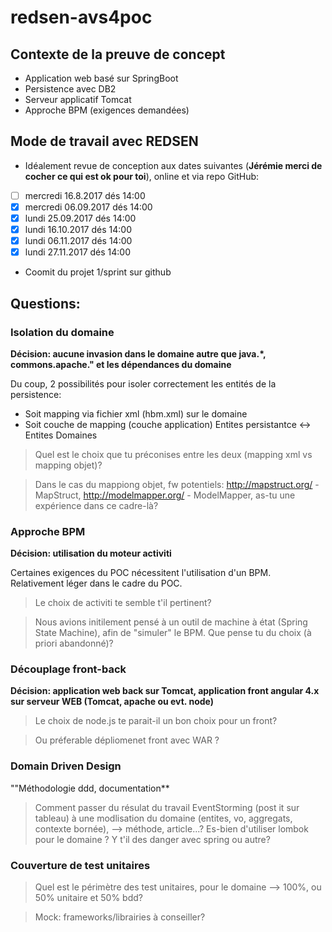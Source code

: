 # redsen-avs4poc

## Contexte de la preuve de concept
* Application web basé sur SpringBoot
* Persistence avec DB2
* Serveur applicatif Tomcat
* Approche BPM (exigences demandées)

## Mode de travail avec REDSEN
* Idéalement revue de conception aux dates suivantes (**Jérémie merci de cocher ce qui est ok pour toi**), online et via repo GitHub:

- [ ] mercredi 16.8.2017 dés 14:00
- [X] mercredi 06.09.2017 dés 14:00
- [X] lundi 25.09.2017 dés 14:00
- [X] lundi 16.10.2017 dés 14:00
- [X] lundi 06.11.2017 dés 14:00
- [X] lundi 27.11.2017 dés 14:00

* Coomit du projet 1/sprint sur github 


## Questions:

### Isolation du domaine
**Décision: aucune invasion dans le domaine autre que java.*, commons.apache." et les dépendances du domaine**

Du coup, 2 possibilités pour isoler correctement les entités de la persistence:
* Soit mapping via fichier xml (hbm.xml) sur le domaine
* Soit couche de mapping (couche application) Entites persistantce <-> Entites Domaines 

> Quel est le choix que tu préconises entre les deux (mapping xml vs mapping objet)?

> Dans le cas du mappiong objet, fw potentiels: http://mapstruct.org/ - MapStruct, http://modelmapper.org/ - ModelMapper, as-tu une expérience dans ce cadre-là?

### Approche BPM
**Décision: utilisation du moteur activiti**

Certaines exigences du POC nécessitent l'utilisation d'un BPM. Relativement léger dans le cadre du POC.

> Le choix de activiti te semble t'il pertinent?

> Nous avions initilement pensé à un outil de machine à état (Spring State Machine), afin de "simuler" le BPM. Que pense tu du choix (à priori abandonné)?

### Découplage front-back
**Décision: application web back sur Tomcat, application front angular 4.x sur serveur WEB (Tomcat, apache ou evt. node)**

> Le choix de node.js te parait-il un bon choix pour un front?

> Ou préferable dépliomenet front avec WAR ?

### Domain Driven Design
""Méthodologie ddd, documentation**

> Comment passer du résulat du travail EventStorming (post it sur tableau) à une modlisation du domaine (entites, vo, aggregats, contexte bornée), --> méthode, article...?
> Es-bien d'utiliser lombok pour le domaine ? Y t'il des danger avec spring ou autre?

### Couverture de test unitaires

> Quel est le périmètre des test unitaires, pour le domaine --> 100%, ou 50% unitaire et 50% bdd?

> Mock: frameworks/librairies à conseiller?
